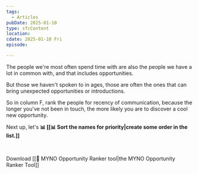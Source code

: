 ```yaml
---
tags:
  - Articles
pubDate: 2025-01-10
type: sfcContent
location: 
cdate: 2025-01-10 Fri
episode: 

---
```

The people we're most often spend time with are also the people we have a lot in common with, and that includes opportunities. 

But those we haven't spoken to in ages, those are often the ones that can bring unexpected opportunities or introductions. 

So in column F, rank the people for recency of communication, because the longer you've not been in touch, the more likely you are to discover a cool new opportunity. 

Next up, let's **📊 [[📊 Sort the names for priority|create some order in the list.]]**

<br />

Download [[🔧 MYNO Opportunity Ranker tool|the MYNO Opportunity Ranker Tool]]